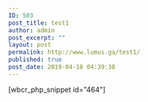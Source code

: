 ```yaml
---
ID: 503
post_title: test1
author: admin
post_excerpt: ""
layout: post
permalink: http://www.lumus.ga/test1/
published: true
post_date: 2019-04-18 04:39:38
---
```


[wbcr_php_snippet id="464"]